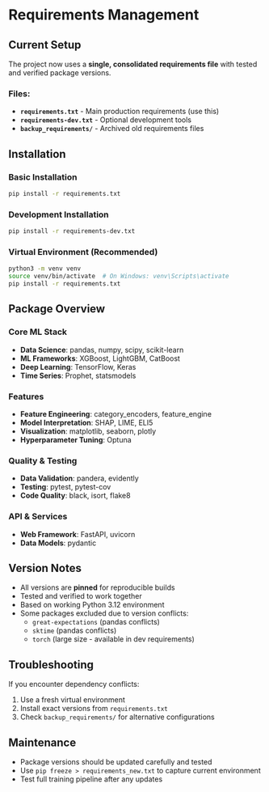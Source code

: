 # Requirements Management

## Current Setup

The project now uses a **single, consolidated requirements file** with tested and verified package versions.

### Files:

- **`requirements.txt`** - Main production requirements (use this)
- **`requirements-dev.txt`** - Optional development tools
- **`backup_requirements/`** - Archived old requirements files

## Installation

### Basic Installation
```bash
pip install -r requirements.txt
```

### Development Installation
```bash
pip install -r requirements-dev.txt
```

### Virtual Environment (Recommended)
```bash
python3 -m venv venv
source venv/bin/activate  # On Windows: venv\Scripts\activate
pip install -r requirements.txt
```

## Package Overview

### Core ML Stack
- **Data Science**: pandas, numpy, scipy, scikit-learn
- **ML Frameworks**: XGBoost, LightGBM, CatBoost
- **Deep Learning**: TensorFlow, Keras
- **Time Series**: Prophet, statsmodels

### Features
- **Feature Engineering**: category_encoders, feature_engine
- **Model Interpretation**: SHAP, LIME, ELI5
- **Visualization**: matplotlib, seaborn, plotly
- **Hyperparameter Tuning**: Optuna

### Quality & Testing
- **Data Validation**: pandera, evidently
- **Testing**: pytest, pytest-cov
- **Code Quality**: black, isort, flake8

### API & Services
- **Web Framework**: FastAPI, uvicorn
- **Data Models**: pydantic

## Version Notes

- All versions are **pinned** for reproducible builds
- Tested and verified to work together
- Based on working Python 3.12 environment
- Some packages excluded due to version conflicts:
  - `great-expectations` (pandas conflicts)
  - `sktime` (pandas conflicts)
  - `torch` (large size - available in dev requirements)

## Troubleshooting

If you encounter dependency conflicts:

1. Use a fresh virtual environment
2. Install exact versions from `requirements.txt`
3. Check `backup_requirements/` for alternative configurations

## Maintenance

- Package versions should be updated carefully and tested
- Use `pip freeze > requirements_new.txt` to capture current environment
- Test full training pipeline after any updates